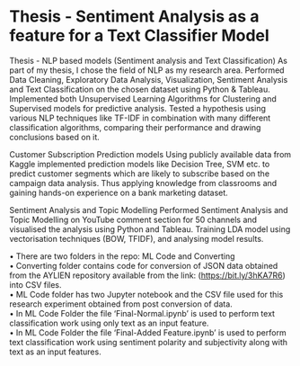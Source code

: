 # Thesis - Sentiment Analysis as a feature for a Text Classifier Model

Thesis - NLP based models (Sentiment analysis and Text Classification)
As part of my thesis, I chose the field of NLP as my research area.
Performed Data Cleaning, Exploratory Data Analysis, Visualization, Sentiment Analysis and Text Classification on the chosen dataset using Python & Tableau. Implemented both Unsupervised Learning Algorithms for Clustering and Supervised models for predictive analysis.
Tested a hypothesis using various NLP techniques like TF-IDF in combination with many different classification algorithms, comparing their performance and drawing conclusions based on it.

Customer Subscription Prediction models
Using publicly available data from Kaggle implemented prediction models like Decision Tree, SVM etc. to predict customer segments which are likely to subscribe based on the campaign data analysis. Thus applying knowledge from classrooms and gaining hands-on experience on a bank marketing dataset.

Sentiment Analysis and Topic Modelling
Performed Sentiment Analysis and Topic Modelling on YouTube comment section for 50 channels and visualised the analysis using Python and Tableau. Training LDA model using vectorisation techniques (BOW, TFIDF), and analysing model results.

•	There are two folders in the repo: ML Code and Converting</br>
•	Converting folder contains code for conversion of JSON data obtained from the AYLIEN repository available from the link: (https://bit.ly/3hKA7R6) into CSV files.</br>
•	ML Code folder has two Jupyter notebook and the CSV file used for this research experiment obtained from post conversion of data.</br>
•	In ML Code Folder the file  ‘Final-Normal.ipynb’ is used to perform text classification work using only text as an input feature.</br>
•	In ML Code Folder the file  ‘Final-Added Feature.ipynb’ is used to perform text classification work using sentiment polarity and subjectivity along with text as an input features.</br>
